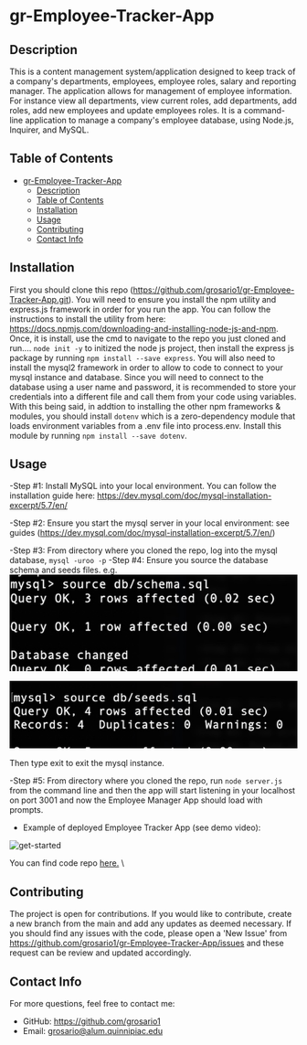 # gr-Employee-Tracker-App
## Description

This is a content management system/application designed to keep track of a company's departments, employees, employee roles, salary and reporting manager. The application allows for management of employee information. For instance view all departments, view current roles, add departments, add roles, add new employees and update employees roles. It is a command-line application to manage a company's employee database, using Node.js, Inquirer, and MySQL.

## Table of Contents
- [gr-Employee-Tracker-App](#gr-employee-tracker-app)
  - [Description](#description)
  - [Table of Contents](#table-of-contents)
  - [Installation](#installation)
  - [Usage](#usage)
  - [Contributing](#contributing)
  - [Contact Info](#contact-info)

## Installation 

First you should clone this repo (https://github.com/grosario1/gr-Employee-Tracker-App.git). You will need to ensure you install the npm utility and express.js framework in order for you run the app. You can follow the instructions to install the utility from here: https://docs.npmjs.com/downloading-and-installing-node-js-and-npm. Once, it is install, use the cmd to navigate to the repo you just cloned and run.... `node init -y` to initized the node js project, then install the express js package by running `npm install --save express`. You will also need to install the mysql2 framework in order to allow to code to connect to your mysql instance and database. Since you will need to connect to the database using a user name and password, it is recommended to store your credentials into a different file and call them from your code using variables. With this being said, in addtion to installing the other npm frameworks & modules, you should install `dotenv` which is a zero-dependency module that loads environment variables from a .env file into process.env. Install this module by running `npm install --save dotenv`.
## Usage

-Step #1: Install MySQL into your local environment. You can follow the installation guide here: https://dev.mysql.com/doc/mysql-installation-excerpt/5.7/en/

-Step #2: Ensure you start the mysql server in your local environment: see guides (https://dev.mysql.com/doc/mysql-installation-excerpt/5.7/en/)

-Step #3: From directory where you cloned the repo, log into the mysql database, `mysql -uroo -p` 
-Step #4: Ensure you source the database schema and seeds files. 
e.g. 
![source-schema]("./../assets/source-schema.jpg)

![source-seeds]("./../assets/source-seeds.jpg)

Then type exit to exit the mysql instance.

-Step #5: From directory where you cloned the repo, run `node server.js` from the command line and then the app will start listening in your localhost on port 3001 and now the Employee Manager App should load with prompts.

- Example of deployed Employee Tracker App (see demo video):

![get-started]("./../public/assets/get-started-page.jpg)



You can find code repo [here.](https://github.com/grosario1/gr-Employee-Tracker-App) \

## Contributing
The project is open for contributions. If you would like to contribute, create a new branch from the main and add any updates as deemed necessary. If you should find any issues with the code, please open a 'New Issue' from https://github.com/grosario1/gr-Employee-Tracker-App/issues and these request can be review and updated accordingly.
## Contact Info
For more questions, feel free to contact me:

- GitHub: https://github.com/grosario1
- Email: grosario@alum.quinnipiac.edu

